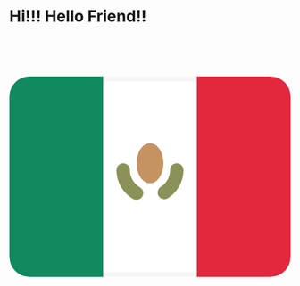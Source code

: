 <!DOCTYPE html>

<html>

  <head>
  </head>
  <body>
    <h1>Hi!!! Hello Friend!!</h1>
    <svg viewBox="0 -4 28 28" fill="none" xmlns="http://www.w3.org/2000/svg"><g id="SVGRepo_bgCarrier" stroke-width="0"></g><g id="SVGRepo_tracerCarrier" stroke-linecap="round" stroke-linejoin="round"></g><g id="SVGRepo_iconCarrier"> <g clip-path="url(#clip0_503_3956)"> <rect x="0.25" y="0.25" width="27.5" height="19.5" rx="1.75" fill="white" stroke="#F5F5F5" stroke-width="0.5"></rect> <mask id="mask0_503_3956" style="mask-type:alpha" maskUnits="userSpaceOnUse" x="0" y="0" width="28" height="20"> <rect x="0.25" y="0.25" width="27.5" height="19.5" rx="1.75" fill="white" stroke="white" stroke-width="0.5"></rect> </mask> <g mask="url(#mask0_503_3956)"> <rect x="18.6667" width="9.33333" height="20" fill="#E3283E"></rect> <path fill-rule="evenodd" clip-rule="evenodd" d="M0 20H9.33333V0H0V20Z" fill="#128A60"></path> <path d="M12 9.33334C12 8.96515 11.7015 8.66668 11.3333 8.66668C10.9652 8.66668 10.6667 8.96515 10.6667 9.33334H12ZM12.329 12.2181C12.6475 12.4029 13.0555 12.2945 13.2402 11.9761C13.425 11.6576 13.3167 11.2496 12.9982 11.0649L12.329 12.2181ZM15.0757 11.0198C14.7655 11.2182 14.6749 11.6305 14.8732 11.9407C15.0716 12.2508 15.4839 12.3415 15.7941 12.1431L15.0757 11.0198ZM17.3333 9.33334C17.3333 8.96515 17.0349 8.66668 16.6667 8.66668C16.2985 8.66668 16 8.96515 16 9.33334H17.3333ZM10.6667 9.33334C10.6667 10.5664 11.3366 11.6422 12.329 12.2181L12.9982 11.0649C12.3999 10.7177 12 10.0718 12 9.33334H10.6667ZM15.7941 12.1431C16.7183 11.552 17.3333 10.5147 17.3333 9.33334H16C16 10.041 15.6329 10.6634 15.0757 11.0198L15.7941 12.1431Z" fill="#8C9157"></path> <path fill-rule="evenodd" clip-rule="evenodd" d="M14 10.6667C14.7364 10.6667 15.3333 9.77123 15.3333 8.66666C15.3333 7.56209 14.7364 6.66666 14 6.66666C13.2636 6.66666 12.6667 7.56209 12.6667 8.66666C12.6667 9.77123 13.2636 10.6667 14 10.6667Z" fill="#C59262"></path> </g> </g> <defs> <clipPath id="clip0_503_3956"> <rect width="28" height="20" rx="2" fill="white"></rect> </clipPath> </defs> </g></svg>
  </body>

</html>
